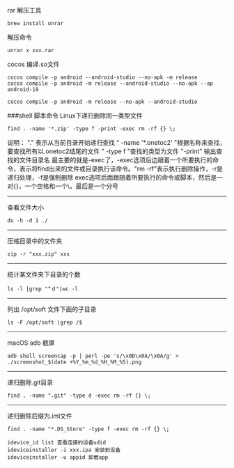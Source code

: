 rar 解压工具
```shell
brew install unrar
```

解压命令
```
unrar x xxx.rar
```

cocos 编译.so文件
```
cocos compile -p android --android-studio --no-apk -m release
cocos compile -p android -m release --android-studio --no-apk --ap android-19

cocos compile -p android -m release --no-apk --android-studio
```

###shell 脚本命令
Linux下递归删除同一类型文件
```shell
find . -name '*.zip' -type f -print -exec rm -rf {} \;
```
说明：
	"."    表示从当前目录开始递归查找
	“ -name '*.onetoc2' "根据名称来查找，要查找所有以.onetoc2结尾的文件
	" -type f "查找的类型为文件
	"-print" 输出查找的文件目录名
	最主要的就是-exec了，-exec选项后边跟着一个所要执行的命令，表示将find出来的文件或目录执行该命令。"rm -rf"表示执行删除操作，-r是递归处理，-f是强制删除
	exec选项后面跟随着所要执行的命令或脚本，然后是一对{}，一个空格和一个\，最后是一个分号

---
查看文件大小
```shell
du -h -d 1 ./
```

---
压缩目录中的文件夹
```shell
zip -r "xxx.zip" xxx
```

---
统计某文件夹下目录的个数
```shell
ls -l |grep "^ｄ"|wc -l
```

---
列出 /opt/soft 文件下面的子目录
```
ls -F /opt/soft |grep /$
```

---
macOS adb 截屏
```
adb shell screencap -p | perl -pe 's/\x0D\x0A/\x0A/g' > ./screenshot_$(date +%Y_%m_%d_%H_%M_%S).png
```

---
递归删除.git目录
```
find . -name ".git" -type d -exec rm -rf {} \;
```

---
递归删除后缀为.iml文件
```
find . -name "*.DS_Store" -type f -exec rm -rf {} \;
```

```
idevice_id list 查看连接的设备udid
ideviceinstaller -i xxx.ipa 安装到设备
ideviceinstaller -u appid 卸载app
```
